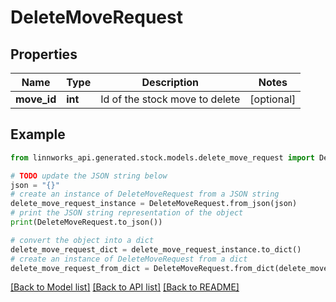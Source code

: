 # DeleteMoveRequest


## Properties

Name | Type | Description | Notes
------------ | ------------- | ------------- | -------------
**move_id** | **int** | Id of the stock move to delete | [optional] 

## Example

```python
from linnworks_api.generated.stock.models.delete_move_request import DeleteMoveRequest

# TODO update the JSON string below
json = "{}"
# create an instance of DeleteMoveRequest from a JSON string
delete_move_request_instance = DeleteMoveRequest.from_json(json)
# print the JSON string representation of the object
print(DeleteMoveRequest.to_json())

# convert the object into a dict
delete_move_request_dict = delete_move_request_instance.to_dict()
# create an instance of DeleteMoveRequest from a dict
delete_move_request_from_dict = DeleteMoveRequest.from_dict(delete_move_request_dict)
```
[[Back to Model list]](../README.md#documentation-for-models) [[Back to API list]](../README.md#documentation-for-api-endpoints) [[Back to README]](../README.md)



